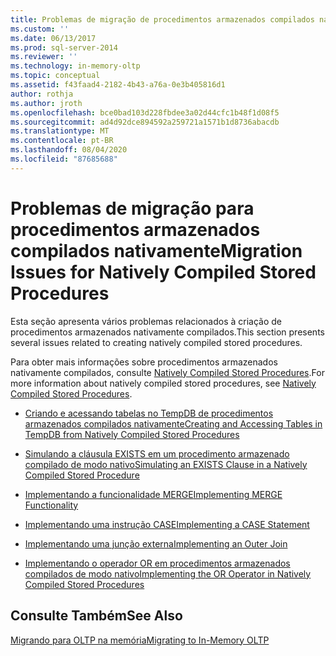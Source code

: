 ```yaml
---
title: Problemas de migração de procedimentos armazenados compilados nativamente | Microsoft Docs
ms.custom: ''
ms.date: 06/13/2017
ms.prod: sql-server-2014
ms.reviewer: ''
ms.technology: in-memory-oltp
ms.topic: conceptual
ms.assetid: f43faad4-2182-4b43-a76a-0e3b405816d1
author: rothja
ms.author: jroth
ms.openlocfilehash: bce0bad103d228fbdee3a02d44cfc1b48f1d08f5
ms.sourcegitcommit: ad4d92dce894592a259721a1571b1d8736abacdb
ms.translationtype: MT
ms.contentlocale: pt-BR
ms.lasthandoff: 08/04/2020
ms.locfileid: "87685688"
---
```

# <a name="migration-issues-for-natively-compiled-stored-procedures"></a><span data-ttu-id="7af89-102">Problemas de migração para procedimentos armazenados compilados nativamente</span><span class="sxs-lookup"><span data-stu-id="7af89-102">Migration Issues for Natively Compiled Stored Procedures</span></span>
  <span data-ttu-id="7af89-103">Esta seção apresenta vários problemas relacionados à criação de procedimentos armazenados nativamente compilados.</span><span class="sxs-lookup"><span data-stu-id="7af89-103">This section presents several issues related to creating natively compiled stored procedures.</span></span>  
  
 <span data-ttu-id="7af89-104">Para obter mais informações sobre procedimentos armazenados nativamente compilados, consulte [Natively Compiled Stored Procedures](natively-compiled-stored-procedures.md).</span><span class="sxs-lookup"><span data-stu-id="7af89-104">For more information about natively compiled stored procedures, see [Natively Compiled Stored Procedures](natively-compiled-stored-procedures.md).</span></span>  
  
-   [<span data-ttu-id="7af89-105">Criando e acessando tabelas no TempDB de procedimentos armazenados compilados nativamente</span><span class="sxs-lookup"><span data-stu-id="7af89-105">Creating and Accessing Tables in TempDB from Natively Compiled Stored Procedures</span></span>](create-and-access-tables-in-tempdb-from-stored-procedures.md)  
  
-   [<span data-ttu-id="7af89-106">Simulando a cláusula EXISTS em um procedimento armazenado compilado de modo nativo</span><span class="sxs-lookup"><span data-stu-id="7af89-106">Simulating an EXISTS Clause in a Natively Compiled Stored Procedure</span></span>](simulating-an-if-while-exists-statement-in-a-natively-compiled-module.md)  
  
-   [<span data-ttu-id="7af89-107">Implementando a funcionalidade MERGE</span><span class="sxs-lookup"><span data-stu-id="7af89-107">Implementing MERGE Functionality</span></span>](implementing-merge-functionality-in-a-natively-compiled-stored-procedure.md)  
  
-   [<span data-ttu-id="7af89-108">Implementando uma instrução CASE</span><span class="sxs-lookup"><span data-stu-id="7af89-108">Implementing a CASE Statement</span></span>](implementing-a-case-expression-in-a-natively-compiled-stored-procedure.md)  
  
-   [<span data-ttu-id="7af89-109">Implementando uma junção externa</span><span class="sxs-lookup"><span data-stu-id="7af89-109">Implementing an Outer Join</span></span>](implementing-an-outer-join.md)  
  
-   [<span data-ttu-id="7af89-110">Implementando o operador OR em procedimentos armazenados compilados de modo nativo</span><span class="sxs-lookup"><span data-stu-id="7af89-110">Implementing the OR Operator in Natively Compiled Stored Procedures</span></span>](../../database-engine/implementing-the-or-operator-in-natively-compiled-stored-procedures.md)  
  
## <a name="see-also"></a><span data-ttu-id="7af89-111">Consulte Também</span><span class="sxs-lookup"><span data-stu-id="7af89-111">See Also</span></span>  
 [<span data-ttu-id="7af89-112">Migrando para OLTP na memória</span><span class="sxs-lookup"><span data-stu-id="7af89-112">Migrating to In-Memory OLTP</span></span>](migrating-to-in-memory-oltp.md)  
  
  
